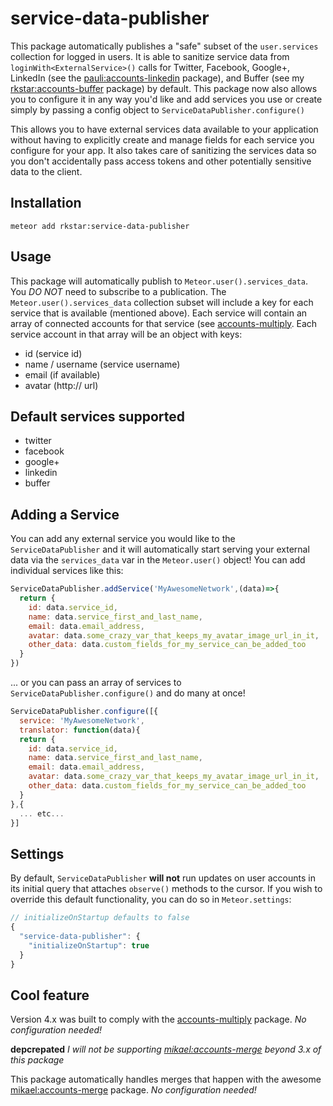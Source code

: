 service-data-publisher
===============

This package automatically publishes a "safe" subset of the `user.services` collection for logged in users.
It is able to sanitize service data from `loginWith<ExternalService>()` calls for Twitter, Facebook, Google+, LinkedIn (see the [pauli:accounts-linkedin](https://github.com/PauliBuccini/meteor-accounts-linkedin) package), and Buffer (see my [rkstar:accounts-buffer](https://github.com/rkstar/accounts-buffer) package) by default.
This package now also allows you to configure it in any way you'd like and add services you use or create simply by passing a config object to `ServiceDataPublisher.configure()`

This allows you to have external services data available to your application without having to explicitly create and manage fields for each service you configure for your app.  It also takes care of sanitizing the services data so you don't accidentally pass access tokens and other potentially sensitive data to the client. 

## Installation
`meteor add rkstar:service-data-publisher`

## Usage
This package will automatically publish to `Meteor.user().services_data`.  You *DO NOT* need to subscribe to a publication.
The `Meteor.user().services_data` collection subset will include a key for each service that is available (mentioned above).
Each service will contain an array of connected accounts for that service (see [accounts-multiply](https://github.com/rkstar/accounts-multiply).
Each service account in that array will be an object with keys:
* id (service id)
* name / username (service username)
* email (if available)
* avatar (http:// url)

## Default services supported
* twitter
* facebook
* google+
* linkedin
* buffer

## Adding a Service
You can add any external service you would like to the `ServiceDataPublisher` and it will automatically start serving your external data via the `services_data` var in the `Meteor.user()` object!
You can add individual services like this:
```javascript
ServiceDataPublisher.addService('MyAwesomeNetwork',(data)=>{
  return {
    id: data.service_id,
    name: data.service_first_and_last_name,
    email: data.email_address,
    avatar: data.some_crazy_var_that_keeps_my_avatar_image_url_in_it,
    other_data: data.custom_fields_for_my_service_can_be_added_too
  }
})
```
... or you can pass an array of services to `ServiceDataPublisher.configure()` and do many at once!
```javascript
ServiceDataPublisher.configure([{
  service: 'MyAwesomeNetwork',
  translator: function(data){
  return {
    id: data.service_id,
    name: data.service_first_and_last_name,
    email: data.email_address,
    avatar: data.some_crazy_var_that_keeps_my_avatar_image_url_in_it,
    other_data: data.custom_fields_for_my_service_can_be_added_too
  }
},{
  ... etc...
}]
```

## Settings
By default, `ServiceDataPublisher` **will not** run updates on user accounts in its initial query that attaches `observe()` methods to the cursor.
  If you wish to override this default functionality, you can do so in `Meteor.settings`:
```javascript
// initializeOnStartup defaults to false
{
  "service-data-publisher": {
    "initializeOnStartup": true
  }
}
```


## Cool feature
Version 4.x was built to comply with the [accounts-multiply](https://github.com/rkstar/accounts-multiply) package.  *No configuration needed!*

**depcrepated**
*I will not be supporting [mikael:accounts-merge](https://github.com/lirbank/meteor-accounts-merge) beyond 3.x of this package*

This package automatically handles merges that happen with the awesome [mikael:accounts-merge](https://github.com/lirbank/meteor-accounts-merge) package.  *No configuration needed!*
